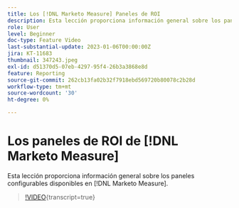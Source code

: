 ```yaml
---
title: Los [!DNL Marketo Measure] Paneles de ROI
description: Esta lección proporciona información general sobre los paneles configurables disponibles en  [!DNL Marketo Measure].
role: User
level: Beginner
doc-type: Feature Video
last-substantial-update: 2023-01-06T00:00:00Z
jira: KT-11683
thumbnail: 347243.jpeg
exl-id: d51370d5-07eb-4297-95f4-26b3a3868e8d
feature: Reporting
source-git-commit: 262cb13fa02b32f7918ebd569720b80078c2b28d
workflow-type: tm+mt
source-wordcount: '30'
ht-degree: 0%

---
```


# Los paneles de ROI de [!DNL Marketo Measure]

Esta lección proporciona información general sobre los paneles configurables disponibles en [!DNL Marketo Measure].

>[!VIDEO](https://video.tv.adobe.com/v/347243/?learn=on){transcript=true}
